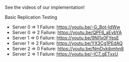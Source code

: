 See the videos of our implementation!

Basic Replication Testing
- Server 0 => 1 Failure: https://youtu.be/-G_Bot-IdWw
- Server 0 => 2 Failure: https://youtu.be/QPF6_aEybYA
- Server 1 => 0 Failure: https://youtu.be/9NI1x0FYesE
- Server 1 => 2 Failure: https://youtu.be/YX3Cg1PEdAQ
- Server 2 => 0 Failure: https://youtu.be/NmDvkibmhn8
- Server 2 => 1 Failure: https://youtu.be/-IC7_gETxxU